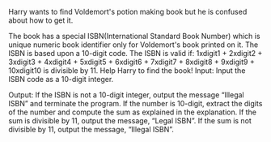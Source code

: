 Harry wants to find Voldemort's potion making book but he is confused about how to get it.

The book has a special ISBN(International Standard Book Number) which is  unique numeric book identifier only for Voldemort's book printed on it. The ISBN is based upon a 10-digit code. The ISBN is valid if:
1xdigit1 + 2xdigit2 + 3xdigit3 + 4xdigit4 + 5xdigit5 + 6xdigit6 + 7xdigit7 + 8xdigit8 + 9xdigit9 + 10xdigit10 is divisible by 11.
Help Harry to find the book!
Input:
 Input the ISBN code as a 10-digit integer.

Output:
If the ISBN is not a 10-digit integer, output the message “Illegal ISBN” and terminate the program.
If the number is 10-digit, extract the digits of the number and compute the sum as explained in the explanation.
If the sum is divisible by 11, output the message, “Legal ISBN”. If the sum is not divisible by 11, output the message, “Illegal ISBN”.
